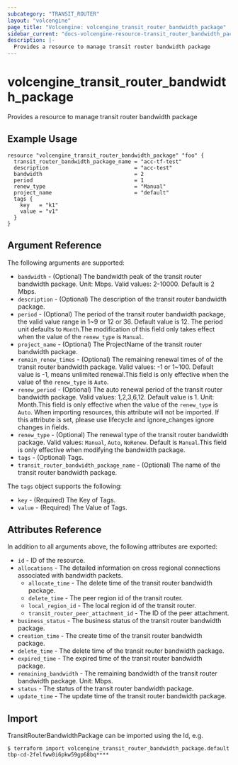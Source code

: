```yaml
---
subcategory: "TRANSIT_ROUTER"
layout: "volcengine"
page_title: "Volcengine: volcengine_transit_router_bandwidth_package"
sidebar_current: "docs-volcengine-resource-transit_router_bandwidth_package"
description: |-
  Provides a resource to manage transit router bandwidth package
---
```

# volcengine_transit_router_bandwidth_package
Provides a resource to manage transit router bandwidth package
## Example Usage
```hcl
resource "volcengine_transit_router_bandwidth_package" "foo" {
  transit_router_bandwidth_package_name = "acc-tf-test"
  description                           = "acc-test"
  bandwidth                             = 2
  period                                = 1
  renew_type                            = "Manual"
  project_name                          = "default"
  tags {
    key   = "k1"
    value = "v1"
  }
}
```
## Argument Reference
The following arguments are supported:
* `bandwidth` - (Optional) The bandwidth peak of the transit router bandwidth package. Unit: Mbps. Valid values: 2-10000. Default is 2 Mbps.
* `description` - (Optional) The description of the transit router bandwidth package.
* `period` - (Optional) The period of the transit router bandwidth package, the valid value range in 1~9 or 12 or 36. Default value is 12. The period unit defaults to `Month`.The modification of this field only takes effect when the value of the `renew_type` is `Manual`.
* `project_name` - (Optional) The ProjectName of the transit router bandwidth package.
* `remain_renew_times` - (Optional) The remaining renewal times of of the transit router bandwidth package. Valid values: -1 or 1~100. Default value is -1, means unlimited renewal.This field is only effective when the value of the `renew_type` is `Auto`.
* `renew_period` - (Optional) The auto renewal period of the transit router bandwidth package. Valid values: 1,2,3,6,12. Default value is 1. Unit: Month.This field is only effective when the value of the `renew_type` is `Auto`. When importing resources, this attribute will not be imported. If this attribute is set, please use lifecycle and ignore_changes ignore changes in fields.
* `renew_type` - (Optional) The renewal type of the transit router bandwidth package. Valid values: `Manual`, `Auto`, `NoRenew`. Default is `Manual`.This field is only effective when modifying the bandwidth package.
* `tags` - (Optional) Tags.
* `transit_router_bandwidth_package_name` - (Optional) The name of the transit router bandwidth package.

The `tags` object supports the following:

* `key` - (Required) The Key of Tags.
* `value` - (Required) The Value of Tags.

## Attributes Reference
In addition to all arguments above, the following attributes are exported:
* `id` - ID of the resource.
* `allocations` - The detailed information on cross regional connections associated with bandwidth packets.
    * `allocate_time` - The delete time of the transit router bandwidth package.
    * `delete_time` - The peer region id of the transit router.
    * `local_region_id` - The local region id of the transit router.
    * `transit_router_peer_attachment_id` - The ID of the peer attachment.
* `business_status` - The business status of the transit router bandwidth package.
* `creation_time` - The create time of the transit router bandwidth package.
* `delete_time` - The delete time of the transit router bandwidth package.
* `expired_time` - The expired time of the transit router bandwidth package.
* `remaining_bandwidth` - The remaining bandwidth of the transit router bandwidth package. Unit: Mbps.
* `status` - The status of the transit router bandwidth package.
* `update_time` - The update time of the transit router bandwidth package.


## Import
TransitRouterBandwidthPackage can be imported using the Id, e.g.
```
$ terraform import volcengine_transit_router_bandwidth_package.default tbp-cd-2felfww0i6pkw59gp68bq****
```

